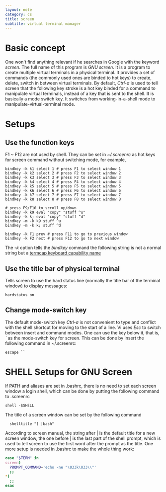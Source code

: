 ```yaml
---
layout: note
category: cs
title: screen
subtitle: virtual terminal manager
---
```


Basic concept
=============

One won't find anything relevant if he searches in Google with the keyword
*screen*. The full name of this program is *GNU screen*. It is a program to
create multiple virtual terminals in a physical terminal. It provides a set of
commands (the commonly used ones are binded to hot keys) to create, delete,
switch in between virtual terminals. By default, *Ctrl-a* is used to tell
screen that the following key stroke is a hot key binded for a command to
manipulate virtual terminals, instead of a key that is sent to the shell. It is
basically a mode switch key. It switches from working-in-a-shell mode to
manipulate-virtual-terminal mode.

Setups
======

Use the function keys
---------------------

F1 ~ F12 are not used by shell. They can be set in *~/.screenrc* as hot keys
for screen command without switching mode, for example,

~~~
bindkey -k k1 select 1 # press F1 to select window 1
bindkey -k k2 select 2 # press F2 to select window 2
bindkey -k k3 select 3 # press F3 to select window 3
bindkey -k k4 select 4 # press F4 to select window 4
bindkey -k k5 select 5 # press F5 to select window 5
bindkey -k k6 select 6 # press F6 to select window 6
bindkey -k k7 select 7 # press F7 to select window 7
bindkey -k k8 select 8 # press F8 to select window 8

# press F9/F10 to scroll up/down
bindkey -k k9 eval "copy" "stuff ^u"
bindkey -k k; eval "copy" "stuff ^d"
bindkey -m -k k9 stuff ^u
bindkey -m -k k; stuff ^d

bindkey -k F1 prev # press F11 to go to previous window
bindkey -k F2 next # press F12 to go to next window
~~~

The *-k* option tells the *bindkey* command the following string is not a
normal string but a [termcap keyboard capability
name](https://www.gnu.org/software/termutils/manual/termcap-1.3/html_chapter/termcap_5.html)

Use the title bar of physical terminal
--------------------------------------

Tells screen to use the hard status line (normally the title bar of the
terminal window) to display messages:

~~~
hardstatus on
~~~

Change mode-switch key
----------------------

The default mode-switch key *Ctrl-a* is not convenient to type and conflict
with the shell shortcut for moving to the start of a line. Vi uses *Esc* to
switch between insert and command modes. One can use the key below it, that is,
*`* as the mode-switch key for screen. This can be done by insert the following
command in ~/.screenrc:

~~~
escape ``
~~~

SHELL Setups for GNU Screen
===========================

If PATH and aliases are set in .bashrc, there is no need to set each screen
window a login shell, which can be done by putting the following command to
.screenrc 

~~~ 
shell -$SHELL
~~~

The title of a screen window can be set by the following command

~~~
  shelltitle "] |bash"
~~~

According to screen manual, the string after | is the default title for a new
screen window, the one before | is the last part of the shell prompt, which is
used to tell screen to use the first word after the prompt as the title. One
more setup is needed in .bashrc to make the whole thing work:

~~~bash
case "$TERM" in
screen)
  PROMPT_COMMAND='echo -ne "\033k\033\\"'
  ;;
*)
  ;;
esac
~~~ 

